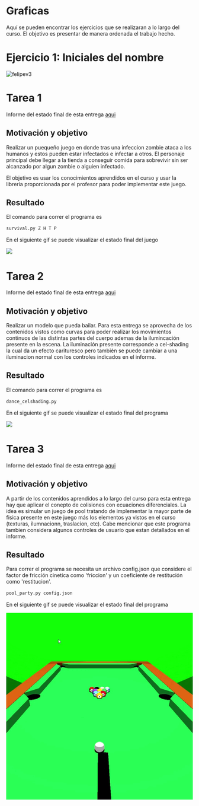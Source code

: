 # Graficas

Aquí se pueden encontrar los ejercicios que se realizaran a lo largo del curso. El objetivo es presentar de manera ordenada el trabajo hecho.

# Ejercicio 1: Iniciales del nombre

![felipev3](https://user-images.githubusercontent.com/70866722/111708195-2a9c0400-8824-11eb-805b-ad4b0b7a85fa.png)

# Tarea 1

Informe del estado final de esta entrega [aqui](https://github.com/felipe-mr1/Graficas/blob/ed0551d55561c1b1d9ef7f45e397facdacd19703/informes/Reporte%20Grafica%20t1a.pdf)

## Motivación y objetivo

Realizar un puequeño juego en donde tras una infeccion zombie ataca a los humanos y estos pueden estar infectados e infectar a otros. El personaje principal debe llegar a la tienda a conseguir comida para sobrevivir sin ser alcanzado por algun zombie o alguien infectado.

El objetivo es usar los conocimientos aprendidos en el curso y usar la libreria proporcionada por el profesor para poder implementar este juego.

## Resultado

El comando para correr el programa es

```python
survival.py Z H T P
```

En el siguiente gif se puede visualizar el estado final del juego

<img src="images/Tarea1.gif">

# Tarea 2

Informe del estado final de esta entrega [aqui](https://github.com/felipe-mr1/Graficas/blob/7bd3dda55274636627cfe6a7344cb5cb693a23cb/informes/Reporte%20Gr%C3%A1fica%20T2b.pdf)

## Motivación y objetivo

Realizar un modelo que pueda bailar. Para esta entrega se aprovecha de los contenidos vistos como curvas para poder realizar los movimientos continuos de las distintas partes del cuerpo ademas de la ilumincación presente en la escena. La iluminación presente corresponde a cel-shading la cual da un efecto carituresco pero también se puede cambiar a una iluminacion normal con los controles indicados en el informe.

## Resultado

El comando para correr el programa es

```python
dance_celshading.py
```

En el siguiente gif se puede visualizar el estado final del programa

<img src="images/Tarea2.gif">

# Tarea 3

Informe del estado final de esta entrega [aqui](https://github.com/felipe-mr1/Graficas/blob/7bd3dda55274636627cfe6a7344cb5cb693a23cb/informes/Reporte%20Grafica%20t3b.pdf)

## Motivación y objetivo

A partir de los contenidos aprendidos a lo largo del curso para esta entrega hay que aplicar el conepto de colisiones con ecuaciones diferenciales. La idea es simular un juego de pool tratando de implementar la mayor parte de fisica presente en este juego más los elementos ya vistos en el curso (texturas, ilumnacionn, traslacion, etc). Cabe mencionar que este programa tambien considera algunos controles de usuario que estan detallados en el informe.

## Resultado

Para correr el programa se necesita un archivo config.json que considere el factor de fricción cinetica como 'friccion' y un coeficiente de restitución como 'restitucion'.

```python
pool_party.py config.json
```

En el siguiente gif se puede visualizar el estado final del programa

<img src="images/Tarea3B.gif">
